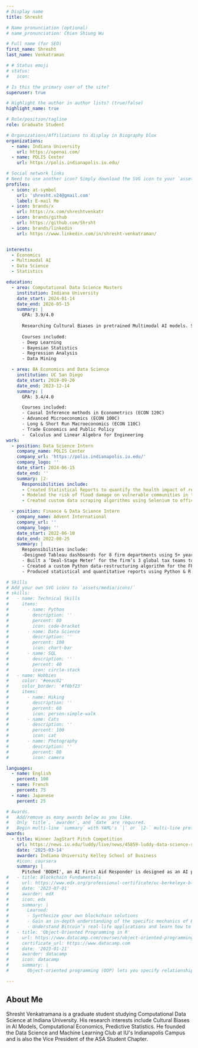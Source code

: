 ```yaml
---
# Display name
title: Shresht

# Name pronunciation (optional)
# name_pronunciation: Chien Shiung Wu

# Full name (for SEO)
first_name: Shresht
last_name: Venkatraman

# # Status emoji
# status:
#   icon: 

# Is this the primary user of the site?
superuser: true

# Highlight the author in author lists? (true/false)
highlight_name: true

# Role/position/tagline
role: Graduate Student

# Organizations/Affiliations to display in Biography blox
organizations:
  - name: Indiana University
    url: https://openai.com/
  - name: POLIS Center
    url: https://polis.indianapolis.iu.edu/

# Social network links
# Need to use another icon? Simply download the SVG icon to your `assets/media/icons/` folder.
profiles:
  - icon: at-symbol
    url: 'shresht.v24@gmail.com'
    label: E-mail Me
  - icon: brands/x
    url: https://x.com/shreshtvenkatr
  - icon: brands/github
    url: https://github.com/Shrsht
  - icon: brands/linkedin
    url: https://www.linkedin.com/in/shresht-venkatraman/


interests:
  - Economics
  - Multimodal AI
  - Data Science
  - Statistics

education:
  - area: Computational Data Science Masters
    institution: Indiana University
    date_start: 2024-01-14
    date_end: 2026-05-15
    summary: |
      GPA: 3.9/4.0
      
      Researching Cultural Biases in pretrained Multimodal AI models. Supervised by [Prof Min Jiang](https://seleenajm.github.io/).
      
      Courses included:
      - Deep Learning 
      - Bayesian Statistics
      - Regression Analysis
      - Data Mining

  - area: BA Economics and Data Science
    institution: UC San Diego
    date_start: 2019-09-20
    date_end: 2023-12-14
    summary: |
      GPA: 3.4/4.0

      Courses included:
      - Causal Inference methods in Econometrics (ECON 120C)
      - Advanced Microeconomics (ECON 100C)
      - Long & Short Run Macroeconomics (ECON 110C)
      - Trade Economics and Public Policy 
      -  Calculus and Linear Algebra for Engineering
work:
  - position: Data Science Intern
    company_name: POLIS Center
    company_url: 'https://polis.indianapolis.iu.edu/'
    company_logo: ''
    date_start: 2024-06-15
    date_end: ''
    summary: |2-
      Responsibilities include:
      - Created Statistical Reports to quantify the health impact of recreation infrastructure on elderly communities in Indiana using Ordinal Regression models
      - Modeled the risk of flood damage on vulnerable communities in the state of Indiana using statistical methods like chi-square tests, multivariate regression analysis.
      - Created custom data scraping algorithms using Selenium to efficiently create a database of CMS Chronic Condition data by geographic region

  - position: Finance & Data Science Intern
    company_name: Advent International
    company_url: ''
    company_logo: ''
    date_start: 2022-06-10
    date_end: 2022-08-25
    summary: |
      Responsibilities include:
      -Designed Tableau dashboards for 8 firm departments using 5+ years of business data. Improved the firm’s ability to compare expenses across departments and augment decision making.
      - Built a ‘Deal-Stage Meter’ for the firm’s 3 global tax teams to accurately track the status of Private EquityDeals and manage timelines for tax compliance.
      - Created a custom Python data-restructuring algorithm for the FP&A department. Increased efficiency bysaving 10+ hours of manual data-cleaning.
      - Produced statistical and quantitative reports using Python & R to present findings to manage partners andother company leadership.

# Skills
# Add your own SVG icons to `assets/media/icons/`
# skills:
#   - name: Technical Skills
#     items:
#       - name: Python
#         description: ''
#         percent: 80
#         icon: code-bracket
#       - name: Data Science
#         description: ''
#         percent: 100
#         icon: chart-bar
#       - name: SQL
#         description: ''
#         percent: 40
#         icon: circle-stack
#   - name: Hobbies
#     color: '#eeac02'
#     color_border: '#f0bf23'
#     items:
#       - name: Hiking
#         description: ''
#         percent: 60
#         icon: person-simple-walk
#       - name: Cats
#         description: ''
#         percent: 100
#         icon: cat
#       - name: Photography
#         description: ''
#         percent: 80
#         icon: camera

languages:
  - name: English
    percent: 100
  - name: French
    percent: 75
  - name: Japanese
    percent: 25

# Awards.
#   Add/remove as many awards below as you like.
#   Only `title`, `awarder`, and `date` are required.
#   Begin multi-line `summary` with YAML's `|` or `|2-` multi-line prefix and indent 2 spaces below.
awards:
  - title: Winner JagStart Pitch Competition
    url: https://news.iu.edu/luddy/live/news/45859-luddy-data-science-student-wins-at-jagstart
    date: '2025-03-14'
    awarder: Indiana University Kelley School of Business
    #icon: coursera
    summary: |
      Pitched 'BODHI', an AI First Aid Responder is designed as an AI persona that gets on a live video call with people dealing with nervous breakdowns, panic attacks, or manic episodes. As an AI persona equipped with both speech and visual inference, it helps de-escalate sensitive situations while also monitoring body language, environmental cues, and verbal signals to detect and mitigate self-harm or suicidal behavior.
#   - title: Blockchain Fundamentals
#     url: https://www.edx.org/professional-certificate/uc-berkeleyx-blockchain-fundamentals
#     date: '2023-07-01'
#     awarder: edX
#     icon: edx
#     summary: |
#       Learned:
#       - Synthesize your own blockchain solutions
#       - Gain an in-depth understanding of the specific mechanics of Bitcoin
#       - Understand Bitcoin’s real-life applications and learn how to attack and destroy Bitcoin, Ethereum, smart contracts and Dapps, and alternatives to Bitcoin’s Proof-of-Work consensus algorithm
#   - title: 'Object-Oriented Programming in R'
#     url: https://www.datacamp.com/courses/object-oriented-programming-with-s3-and-r6-in-r
#     certificate_url: https://www.datacamp.com
#     date: '2023-01-21'
#     awarder: datacamp
#     icon: datacamp
#     summary: |
#       Object-oriented programming (OOP) lets you specify relationships between functions and the objects that they can act on, helping you manage complexity in your code. This is an intermediate level course, providing an introduction to OOP, using the S3 and R6 systems. S3 is a great day-to-day R programming tool that simplifies some of the functions that you write. R6 is especially useful for industry-specific analyses, working with web APIs, and building GUIs.

---
```

## About Me

Shresht Venkatramana is a graduate student studying Computational Data Science at Indiana University. His research interests include Cultural Biases in AI Models, Computational Economics, Predictive Statistics. He founded the Data Science and Machine Learning Club at IU's Indianapolis Campus and is also the Vice President of the ASA Student Chapter. 
